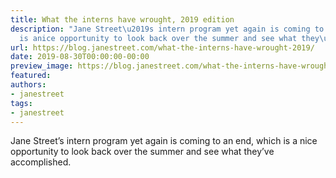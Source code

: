 ```yaml
---
title: What the interns have wrought, 2019 edition
description: "Jane Street\u2019s intern program yet again is coming to an end, which
  is anice opportunity to look back over the summer and see what they\u2019veaccomplished."
url: https://blog.janestreet.com/what-the-interns-have-wrought-2019/
date: 2019-08-30T00:00:00-00:00
preview_image: https://blog.janestreet.com/what-the-interns-have-wrought-2019/what_interns_wrought2019.jpg
featured:
authors:
- janestreet
tags:
- janestreet
---
```


<p>Jane Street&rsquo;s intern program yet again is coming to an end, which is a
nice opportunity to look back over the summer and see what they&rsquo;ve
accomplished.</p>


